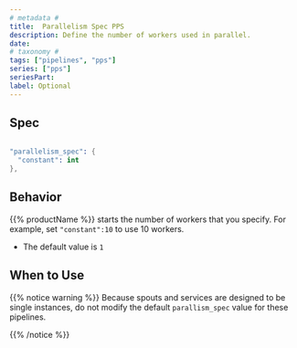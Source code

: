 ```yaml
---
# metadata # 
title:  Parallelism Spec PPS
description: Define the number of workers used in parallel. 
date: 
# taxonomy #
tags: ["pipelines", "pps"]
series: ["pps"]
seriesPart:
label: Optional
---
```


## Spec

```s

"parallelism_spec": {
  "constant": int
},

```

## Behavior 


{{% productName %}} starts the number of workers that you specify. For example, set
`"constant":10` to use 10 workers.

- The default value is `1`

## When to Use 

{{% notice warning  %}}
Because spouts and services are designed to be single instances, do not
modify the default `parallism_spec` value for these pipelines.

{{% /notice %}}